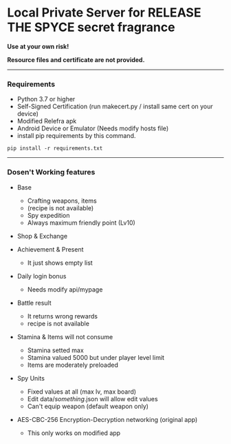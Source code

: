# Local Private Server for RELEASE THE SPYCE secret fragrance

**Use at your own risk!**

**Resource files and certificate are not provided.**

---

### Requirements

- Python 3.7 or higher
- Self-Signed Certification (run makecert.py / install same cert on your device)
- Modified Relefra apk
- Android Device or Emulator (Needs modify hosts file)
- install pip requirements by this command. 
```
pip install -r requirements.txt
```

---

### Dosen't Working features

- Base
  + Crafting weapons, items
  + (recipe is not available)
  + Spy expedition
  + Always maximum friendly point (Lv10)

- Shop & Exchange

- Achievement & Present
  + It just shows empty list

- Daily login bonus
  + Needs modify api/mypage

- Battle result
  + It returns wrong rewards
  + recipe is not available

- Stamina & Items will not consume
  + Stamina setted max
  + Stamina valued 5000 but under player level limit
  + Items are moderately preloaded

- Spy Units
  + Fixed values at all (max lv, max board)
  + Edit data/_something_.json will allow edit values
  + Can't equip weapon (default weapon only)
  
- AES-CBC-256 Encryption-Decryption networking (original app)
  + This only works on modified app
